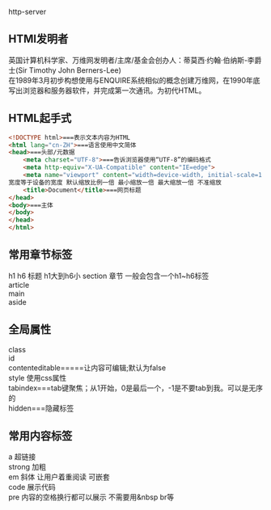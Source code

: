 http-server

## HTMl发明者
英国计算机科学家、万维网发明者/主席/基金会创办人：蒂莫西·约翰·伯纳斯-李爵士(Sir Timothy John Berners-Lee)<br>
在1989年3月初步构想使用与ENQUIRE系统相似的概念创建万维网，在1990年底写出浏览器和服务器软件，并完成第一次通讯。为初代HTML。
</head>

## HTML起手式
```HTML
<!DOCTYPE html>===表示文本内容为HTML
<html lang="cn-ZH">===语言使用中文简体
<head>===头部/元数据
    <meta charset="UTF-8">===告诉浏览器使用“UTF-8”的编码格式
    <meta http-equiv="X-UA-Compatible" content="IE=edge">
    <meta name="viewport" content="width=device-width, initial-scale=1.0, minimum-scale=1.0, maximum-scale=1.0, user-scalable=no">
宽度等于设备的宽度 默认缩放比例一倍 最小缩放一倍 最大缩放一倍 不准缩放
    <title>Document</title>===网页标题
</head>
<body>===主体
</body>
</head>
</html>
```

## 常用章节标签
h1 h6  标题 h1大到h6小
section 章节 一般会包含一个h1~h6标签  
article  
main  
aside  

## 全局属性
class  
id  
contenteditable=====让内容可编辑;默认为false  
style 使用css属性  
tabindex===tab键聚焦；从1开始，0是最后一个，-1是不要tab到我。可以是无序的  
hidden===隐藏标签    

## 常用内容标签
a 超链接  
strong 加粗  
em 斜体 让用户着重阅读 可嵌套  
code 展示代码  
pre 内容的空格换行都可以展示 不需要用&nbsp br等  